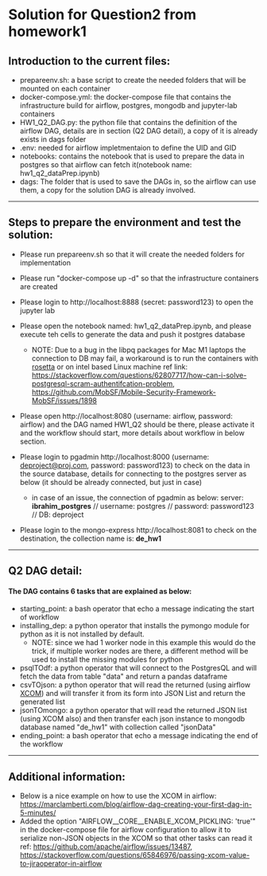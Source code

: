 # Solution for Question2 from homework1

## Introduction to the current files:
- prepareenv.sh: a base script to create the needed folders that will be mounted on each container
- docker-compose.yml: the docker-compose file that contains the infrastructure build for airflow, postgres, mongodb and jupyter-lab containers
- HW1_Q2_DAG.py: the python file that contains the definition of the airflow DAG, details are in section (Q2 DAG detail), a copy of it is already exists in dags folder
- .env: needed for airflow impletmentaion to define the UID and GID
- notebooks: contains the notebook that is used to prepare the data in postgres so that airflow can fetch it(notebook name: hw1_q2_dataPrep.ipynb)
- dags: The folder that is used to save the DAGs in, so the airflow can use them, a copy for the solution DAG is already involved.

----

## Steps to prepare the environment and test the solution:
- Please run prepareenv.sh so that it will create the needed folders for implementation
- Please run "docker-compose up -d" so that the infrastructure containers are created
- Please login to http://localhost:8888 (secret: password123) to open the jupyter lab
- Please open the notebook named: hw1_q2_dataPrep.ipynb, and please execute teh cells to generate the data and push it postgres database
  - NOTE: Due to a bug in the libpq packages for Mac M1 laptops the connection to DB may fail, a workaround is to run the containers with [rosetta](https://docs.docker.com/desktop/mac/apple-silicon/#system-requirements 'rosetta')  or on intel based Linux machine ref link: https://stackoverflow.com/questions/62807717/how-can-i-solve-postgresql-scram-authentifcation-problem, https://github.com/MobSF/Mobile-Security-Framework-MobSF/issues/1898

- Please open http://localhost:8080 (username: airflow, password: airflow) and the DAG named HW1_Q2 should be there, please activate it and the workflow should start, more details about workflow in below section.
- Please login to pgadmin http://localhost:8000 (username: deproject@proj.com, password: password123) to check on the data in the source database, details for connecting to the postgres server as below (it should be already connected, but just in case)
    - in case of an issue, the connection of pgadmin as below: server: **ibrahim_postgres** // username: postgres // password: password123 // DB: deproject
- Please login to the mongo-express http://localhost:8081 to check on the destination, the collection name is: **de_hw1**

---

## Q2 DAG detail:

#### The DAG contains 6 tasks that are explained as below:
- starting_point: a bash operator that echo a message indicating the start of workflow
- installing_dep: a python operator that installs the pymongo module for python as it is not installed by default.
  - NOTE: since we had 1 worker node in this example this would do the trick, if multiple worker nodes are there, a different method will be used to install the missing modules for python
- psqlTOdf: a python operator that will connect to the PostgresQL and will fetch the data from table "data" and return a pandas dataframe
- csvTOjson: a python operator that will read the returned (using airflow [XCOM](https://airflow.apache.org/docs/apache-airflow/stable/concepts/xcoms.html 'XCOM')) and will transfer it from its form into JSON List and return the generated list
- jsonTOmongo: a python operator that will read the returned JSON list (using XCOM also) and then transfer each json instance to mongodb database named "de_hw1" with collection called "jsonData"
- ending_point: a bash operator that echo a message indicating the end of the workflow

---

## Additional information:
- Below is a nice example on how to use the XCOM in airflow: https://marclamberti.com/blog/airflow-dag-creating-your-first-dag-in-5-minutes/
- Added the option "AIRFLOW__CORE__ENABLE_XCOM_PICKLING: 'true'" in the docker-compose file for airflow configuration to allow it to serialize non-JSON objects in the XCOM so that other tasks can read it ref: https://github.com/apache/airflow/issues/13487, https://stackoverflow.com/questions/65846976/passing-xcom-value-to-jiraoperator-in-airflow